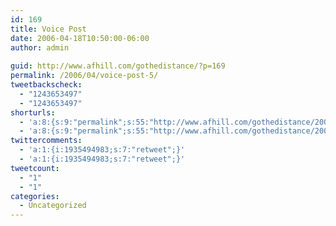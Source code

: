 ```yaml
---
id: 169
title: Voice Post
date: 2006-04-18T10:50:00-06:00
author: admin
  
guid: http://www.afhill.com/gothedistance/?p=169
permalink: /2006/04/voice-post-5/
tweetbackscheck:
  - "1243653497"
  - "1243653497"
shorturls:
  - 'a:8:{s:9:"permalink";s:55:"http://www.afhill.com/gothedistance/2006/04/voice-post/";s:7:"tinyurl";s:25:"http://tinyurl.com/96ol66";s:4:"isgd";s:17:"http://is.gd/gsdO";s:5:"bitly";s:18:"http://bit.ly/cJAo";s:5:"snipr";s:22:"http://snipr.com/achu8";s:5:"snurl";s:22:"http://snurl.com/achu8";s:7:"snipurl";s:24:"http://snipurl.com/achu8";s:4:"trim";s:17:"http://tr.im/a5bu";}'
  - 'a:8:{s:9:"permalink";s:55:"http://www.afhill.com/gothedistance/2006/04/voice-post/";s:7:"tinyurl";s:25:"http://tinyurl.com/96ol66";s:4:"isgd";s:17:"http://is.gd/gsdO";s:5:"bitly";s:18:"http://bit.ly/cJAo";s:5:"snipr";s:22:"http://snipr.com/achu8";s:5:"snurl";s:22:"http://snurl.com/achu8";s:7:"snipurl";s:24:"http://snipurl.com/achu8";s:4:"trim";s:17:"http://tr.im/a5bu";}'
twittercomments:
  - 'a:1:{i:1935494983;s:7:"retweet";}'
  - 'a:1:{i:1935494983;s:7:"retweet";}'
tweetcount:
  - "1"
  - "1"
categories:
  - Uncategorized
---
```

<lj-phonepost journalid='7764056' dpid='1969' />